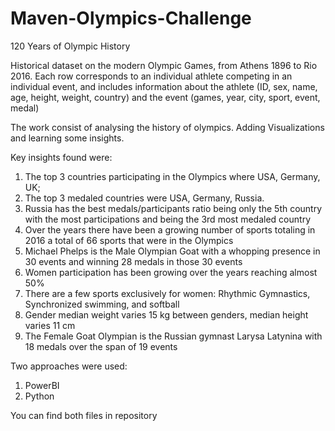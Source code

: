 # Maven-Olympics-Challenge

120 Years of Olympic History

Historical dataset on the modern Olympic Games, from Athens 1896 to Rio 2016. Each row corresponds to an individual athlete competing in an individual event, 
and includes information about the athlete (ID, sex, name, age, height, weight, country) and the event (games, year, city, sport, event, medal)

The work consist of analysing the history of olympics. 
Adding Visualizations and learning some insights. 


Key insights found were: 

1.	The top 3 countries participating in the Olympics where USA, Germany, UK;
2.	The top 3 medaled countries were USA, Germany, Russia. 
3.	Russia has the best medals/participants ratio being only the 5th country with the most participations and being the 3rd most medaled country
4.	Over the years there have been a growing number of sports totaling in 2016 a total of 66 sports that were in the Olympics
5.	Michael Phelps is the Male Olympian Goat with a whopping presence in 30 events and winning 28 medals in those 30 events
6.	Women participation has been growing over the years reaching almost 50%
7.	There are a few sports exclusively for women: Rhythmic Gymnastics, Synchronized swimming, and softball 
8.	Gender median weight varies 15 kg between genders, median height varies 11 cm
9.	The  Female Goat Olympian is the Russian gymnast Larysa Latynina with 18 medals over the span of 19 events 



Two approaches were used: 

1. PowerBI 
2. Python 

You can find both files in repository
